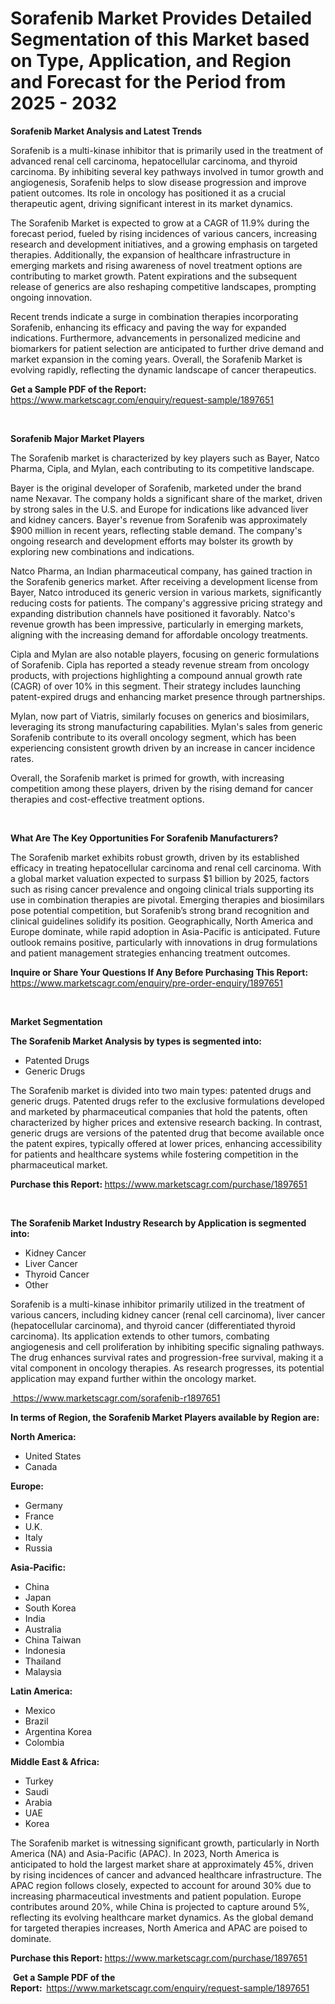 <p><h1>Sorafenib Market Provides Detailed Segmentation of this Market based on Type, Application, and Region and Forecast for the Period from 2025 - 2032</h1></p><p><strong>Sorafenib Market Analysis and Latest Trends</strong></p>
<p><p>Sorafenib is a multi-kinase inhibitor that is primarily used in the treatment of advanced renal cell carcinoma, hepatocellular carcinoma, and thyroid carcinoma. By inhibiting several key pathways involved in tumor growth and angiogenesis, Sorafenib helps to slow disease progression and improve patient outcomes. Its role in oncology has positioned it as a crucial therapeutic agent, driving significant interest in its market dynamics.</p><p>The Sorafenib Market is expected to grow at a CAGR of 11.9% during the forecast period, fueled by rising incidences of various cancers, increasing research and development initiatives, and a growing emphasis on targeted therapies. Additionally, the expansion of healthcare infrastructure in emerging markets and rising awareness of novel treatment options are contributing to market growth. Patent expirations and the subsequent release of generics are also reshaping competitive landscapes, prompting ongoing innovation. </p><p>Recent trends indicate a surge in combination therapies incorporating Sorafenib, enhancing its efficacy and paving the way for expanded indications. Furthermore, advancements in personalized medicine and biomarkers for patient selection are anticipated to further drive demand and market expansion in the coming years. Overall, the Sorafenib Market is evolving rapidly, reflecting the dynamic landscape of cancer therapeutics.</p></p>
<p><strong>Get a Sample PDF of the Report:&nbsp;</strong> <a href="https://www.marketscagr.com/enquiry/request-sample/1897651?utm_campaign=2648&utm_medium=2&utm_source=Github&utm_content=ia&utm_term=19042025&utm_id=sorafenib">https://www.marketscagr.com/enquiry/request-sample/1897651</a></p>
<p>&nbsp;</p>
<p><strong>Sorafenib Major Market Players</strong></p>
<p><p>The Sorafenib market is characterized by key players such as Bayer, Natco Pharma, Cipla, and Mylan, each contributing to its competitive landscape.</p><p>Bayer is the original developer of Sorafenib, marketed under the brand name Nexavar. The company holds a significant share of the market, driven by strong sales in the U.S. and Europe for indications like advanced liver and kidney cancers. Bayer's revenue from Sorafenib was approximately $900 million in recent years, reflecting stable demand. The company's ongoing research and development efforts may bolster its growth by exploring new combinations and indications.</p><p>Natco Pharma, an Indian pharmaceutical company, has gained traction in the Sorafenib generics market. After receiving a development license from Bayer, Natco introduced its generic version in various markets, significantly reducing costs for patients. The company's aggressive pricing strategy and expanding distribution channels have positioned it favorably. Natco's revenue growth has been impressive, particularly in emerging markets, aligning with the increasing demand for affordable oncology treatments.</p><p>Cipla and Mylan are also notable players, focusing on generic formulations of Sorafenib. Cipla has reported a steady revenue stream from oncology products, with projections highlighting a compound annual growth rate (CAGR) of over 10% in this segment. Their strategy includes launching patent-expired drugs and enhancing market presence through partnerships.</p><p>Mylan, now part of Viatris, similarly focuses on generics and biosimilars, leveraging its strong manufacturing capabilities. Mylan's sales from generic Sorafenib contribute to its overall oncology segment, which has been experiencing consistent growth driven by an increase in cancer incidence rates.</p><p>Overall, the Sorafenib market is primed for growth, with increasing competition among these players, driven by the rising demand for cancer therapies and cost-effective treatment options.</p></p>
<p>&nbsp;</p>
<p><strong>What Are The Key Opportunities For Sorafenib Manufacturers?</strong></p>
<p><p>The Sorafenib market exhibits robust growth, driven by its established efficacy in treating hepatocellular carcinoma and renal cell carcinoma. With a global market valuation expected to surpass $1 billion by 2025, factors such as rising cancer prevalence and ongoing clinical trials supporting its use in combination therapies are pivotal. Emerging therapies and biosimilars pose potential competition, but Sorafenib’s strong brand recognition and clinical guidelines solidify its position. Geographically, North America and Europe dominate, while rapid adoption in Asia-Pacific is anticipated. Future outlook remains positive, particularly with innovations in drug formulations and patient management strategies enhancing treatment outcomes.</p></p>
<p><strong>Inquire or Share Your Questions If Any Before Purchasing This Report:</strong> <a href="https://www.marketscagr.com/enquiry/pre-order-enquiry/1897651?utm_campaign=2648&utm_medium=2&utm_source=Github&utm_content=ia&utm_term=19042025&utm_id=sorafenib">https://www.marketscagr.com/enquiry/pre-order-enquiry/1897651</a></p>
<p>&nbsp;</p>
<p><strong>Market Segmentation</strong></p>
<p><strong>The Sorafenib Market Analysis by types is segmented into:</strong></p>
<p><ul><li>Patented Drugs</li><li>Generic Drugs</li></ul></p>
<p><p>The Sorafenib market is divided into two main types: patented drugs and generic drugs. Patented drugs refer to the exclusive formulations developed and marketed by pharmaceutical companies that hold the patents, often characterized by higher prices and extensive research backing. In contrast, generic drugs are versions of the patented drug that become available once the patent expires, typically offered at lower prices, enhancing accessibility for patients and healthcare systems while fostering competition in the pharmaceutical market.</p></p>
<p><strong>Purchase this Report:&nbsp;</strong><a href="https://www.marketscagr.com/purchase/1897651?utm_campaign=2648&utm_medium=2&utm_source=Github&utm_content=ia&utm_term=19042025&utm_id=sorafenib">https://www.marketscagr.com/purchase/1897651</a></p>
<p>&nbsp;</p>
<p><strong>The Sorafenib Market Industry Research by Application is segmented into:</strong></p>
<p><ul><li>Kidney Cancer</li><li>Liver Cancer</li><li>Thyroid Cancer</li><li>Other</li></ul></p>
<p><p>Sorafenib is a multi-kinase inhibitor primarily utilized in the treatment of various cancers, including kidney cancer (renal cell carcinoma), liver cancer (hepatocellular carcinoma), and thyroid cancer (differentiated thyroid carcinoma). Its application extends to other tumors, combating angiogenesis and cell proliferation by inhibiting specific signaling pathways. The drug enhances survival rates and progression-free survival, making it a vital component in oncology therapies. As research progresses, its potential application may expand further within the oncology market.</p></p>
<p><a href="https://www.marketscagr.com/sorafenib-r1897651?utm_campaign=2648&utm_medium=2&utm_source=Github&utm_content=ia&utm_term=19042025&utm_id=sorafenib">&nbsp;https://www.marketscagr.com/sorafenib-r1897651</a></p>
<p><strong>In terms of Region, the Sorafenib Market Players available by Region are:</strong></p>
<p>
    <p> <strong> North America: </strong>
        <ul>
            <li>United States</li>
            <li>Canada</li>
        </ul>
        </p> 
    <p> <strong> Europe: </strong>
        <ul>
            <li>Germany</li>
            <li>France</li>
            <li>U.K.</li>
            <li>Italy</li>
            <li>Russia</li>
        </ul>
        </p> 
    <p> <strong> Asia-Pacific: </strong>
        <ul>
            <li>China</li>
            <li>Japan</li>
            <li>South Korea</li>
            <li>India</li>
            <li>Australia</li>
            <li>China Taiwan</li>
            <li>Indonesia</li>
            <li>Thailand</li>
            <li>Malaysia</li>
        </ul>
        </p> 
    <p> <strong> Latin America: </strong>
        <ul>
            <li>Mexico</li>
            <li>Brazil</li>
            <li>Argentina Korea</li>
            <li>Colombia</li>
        </ul>
        </p> 
    <p> <strong> Middle East & Africa: </strong>
        <ul>
            <li>Turkey</li>
            <li>Saudi</li>
            <li>Arabia</li>
            <li>UAE</li>
            <li>Korea</li>
        </ul>
    </p>
    </p>
<p><p>The Sorafenib market is witnessing significant growth, particularly in North America (NA) and Asia-Pacific (APAC). In 2023, North America is anticipated to hold the largest market share at approximately 45%, driven by rising incidences of cancer and advanced healthcare infrastructure. The APAC region follows closely, expected to account for around 30% due to increasing pharmaceutical investments and patient population. Europe contributes around 20%, while China is projected to capture around 5%, reflecting its evolving healthcare market dynamics. As the global demand for targeted therapies increases, North America and APAC are poised to dominate.</p></p>
<p><strong>Purchase this Report: </strong><a href="https://www.marketscagr.com/purchase/1897651?utm_campaign=2648&utm_medium=2&utm_source=Github&utm_content=ia&utm_term=19042025&utm_id=sorafenib">https://www.marketscagr.com/purchase/1897651</a></p>
<p>&nbsp;<strong>Get a Sample PDF of the Report:&nbsp;&nbsp;</strong><a href="https://www.marketscagr.com/enquiry/request-sample/1897651?utm_campaign=2648&utm_medium=2&utm_source=Github&utm_content=ia&utm_term=19042025&utm_id=sorafenib">https://www.marketscagr.com/enquiry/request-sample/1897651</a></p>
<p><strong></strong></p>
<p><p></p><p></p><p></p></p>